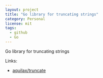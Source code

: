 ```yaml
---
layout: project
title: "Go library for truncating strings"
category: Personal
license: mit
tags:
  - github
  - Go
---
```


Go library for truncating strings

Links:


* [aquilax/truncate](https://github.com/aquilax/truncate)
